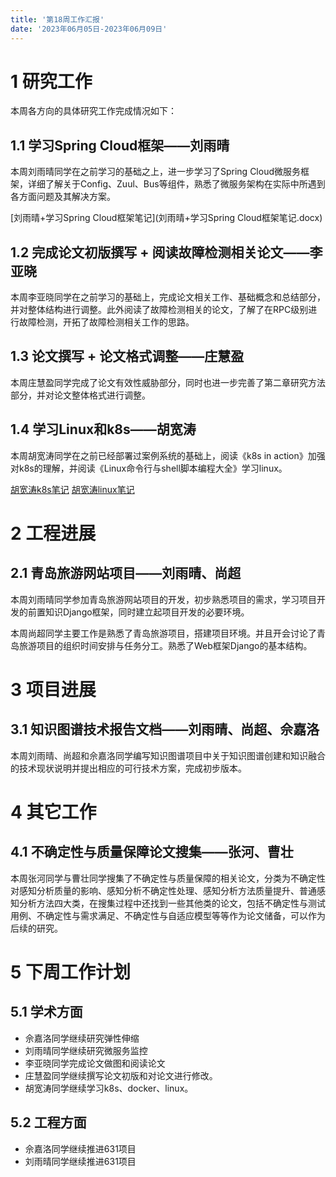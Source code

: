 ```yaml
---
title: '第18周工作汇报'
date: '2023年06月05日-2023年06月09日'
---
```


<!-- 只允许使用一级标题和二级标题 -->

# 1 研究工作

本周各方向的具体研究工作完成情况如下：

## 1.1 学习Spring Cloud框架——刘雨晴

本周刘雨晴同学在之前学习的基础之上，进一步学习了Spring Cloud微服务框架，详细了解关于Config、Zuul、Bus等组件，熟悉了微服务架构在实际中所遇到各方面问题及其解决方案。

<!-- 注意该超链接应该如何使用，不需要进行手动的编号，注意附件名不能有任何的空格 -->
[刘雨晴+学习Spring Cloud框架笔记](刘雨晴+学习Spring Cloud框架笔记.docx)

## 1.2 完成论文初版撰写 + 阅读故障检测相关论文——李亚晓

本周李亚晓同学在之前学习的基础上，完成论文相关工作、基础概念和总结部分，并对整体结构进行调整。此外阅读了故障检测相关的论文，了解了在RPC级别进行故障检测，开拓了故障检测相关工作的思路。

## 1.3 论文撰写 + 论文格式调整——庄慧盈

本周庄慧盈同学完成了论文有效性威胁部分，同时也进一步完善了第二章研究方法部分，并对论文整体格式进行调整。

## 1.4 学习Linux和k8s——胡宽涛
本周胡宽涛同学在之前已经部署过案例系统的基础上，阅读《k8s in action》加强对k8s的理解，并阅读《Linux命令行与shell脚本编程大全》学习linux。

[胡宽涛k8s笔记](https://github.com/AIOps-ISET/AIOps_Weekly/blob/master/2023.06/2023.06.05-2023.06.09/%E8%83%A1%E5%AE%BD%E6%B6%9Bk8s%E7%AC%94%E8%AE%B0.docx)
[胡宽涛linux笔记](https://github.com/AIOps-ISET/AIOps_Weekly/blob/master/2023.06/2023.06.05-2023.06.09/%E8%83%A1%E5%AE%BD%E6%B6%9Blinux%E7%AC%94%E8%AE%B0.docx)
# 2 工程进展

## 2.1 青岛旅游网站项目——刘雨晴、尚超

本周刘雨晴同学参加青岛旅游网站项目的开发，初步熟悉项目的需求，学习项目开发的前置知识Django框架，同时建立起项目开发的必要环境。

本周尚超同学主要工作是熟悉了青岛旅游项目，搭建项目环境。并且开会讨论了青岛旅游项目的组织时间安排与任务分工。熟悉了Web框架Django的基本结构。

# 3 项目进展

## 3.1 知识图谱技术报告文档——刘雨晴、尚超、佘嘉洛

本周刘雨晴、尚超和佘嘉洛同学编写知识图谱项目中关于知识图谱创建和知识融合的技术现状说明并提出相应的可行技术方案，完成初步版本。

# 4 其它工作

## 4.1 不确定性与质量保障论文搜集——张河、曹壮

本周张河同学与曹壮同学搜集了不确定性与质量保障的相关论文，分类为不确定性对感知分析质量的影响、感知分析不确定性处理、感知分析方法质量提升、普通感知分析方法四大类，在搜集过程中还找到一些其他类的论文，包括不确定性与测试用例、不确定性与需求满足、不确定性与自适应模型等等作为论文储备，可以作为后续的研究。

# 5 下周工作计划

## 5.1 学术方面

+ 佘嘉洛同学继续研究弹性伸缩
+ 刘雨晴同学继续研究微服务监控
+ 李亚晓同学完成论文做图和阅读论文
+ 庄慧盈同学继续撰写论文初版和对论文进行修改。
+ 胡宽涛同学继续学习k8s、docker、linux。

## 5.2 工程方面

+ 佘嘉洛同学继续推进631项目
+ 刘雨晴同学继续推进631项目
